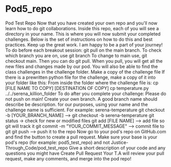 # Pod5_repo
Pod Test Repo
Now that you have created your own repo and you'll now learn how to do git collaborations. Inside this repo, each of you will see a directory in your name. This is where you will now submit your completed challenges. Below is the set of instructions on how to do this and best practices.
Keep up the great work. I am happy to be a part of your journey!
To do before each breakout session:
git pull on the main branch.
To check which branch you are on, use git branch
To change to main use, git checkout main.
Then you can do git pull.
When you pull, you will get all the new files and changes made by our pod. You will also be able to find the class challenges in the challenge folder.
Make a copy of the challenge file
If there is a prewritten python file for the challenge, make a copy of it into your folder like this:
From inside the folder where the challenge file is:
cp [FILE NAME TO COPY] [DESTINATION OF COPY]
cp temperature.py ../../serena_killion_folder
To do after you complete your challenge:
Please do not push on main!
Create your own branch. A good branch name should describe be description. for our purposes, using your name and the challenge name is sufficient. For example: serena-temperature
git checkout -b [YOUR_BRANCH_NAME] --> git checkout -b serena-temperature
git status -> check for new or modified files
git add [FILE NAME] --> add file so git will track it
git commit -m "YOUR_COMMIT_MESSAGE" --> commit file to git
git push --> push it to the repo
Now go to your pod's repo on GitHub.com and find the button to create a pull request.
Make sure your base is your pod's repo (for example: pod5_test_repo) and not Justice-Through_Code/pod_test_repo
Give a short description of your code and any questions you might have
Create Pull Request
Your T.A will review your pull request, make any comments, and merge into the pod repo!
